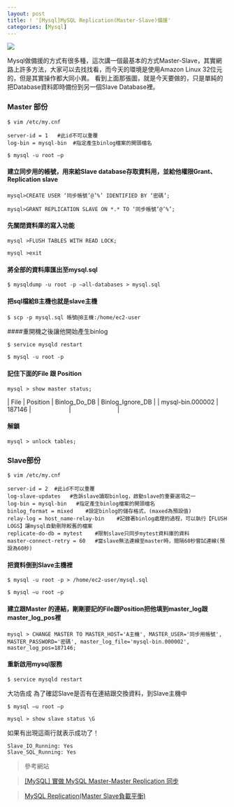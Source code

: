 ```yaml
---
layout: post
title: ! '[Mysql]MySQL Replication(Master-Slave)備援'
categories: [Mysql]
---
```


![](http://blog-img.igotcloud.com/wp-content/uploads/2011/10/image1.png)

Mysql做備援的方式有很多種，這次講一個最基本的方式Master-Slave，其實網路上許多方法，大家可以去找找看，而今天的環境是使用Amazon Linux 32位元的，但是其實操作都大同小異。
看到上面那張圖，就是今天要做的，只是單純的把Database資料即時備份到另一個Slave Database裡。


<!--more-->
### Master 部份
`$ vim /etc/my.cnf`

	server-id = 1   #此id不可以重覆
	log-bin = mysql-bin  #指定產生binlog檔案的開頭檔名
`$ mysql -u root –p`

#### 建立同步用的帳號，用來給Slave database存取資料用，並給他權限Grant、Replication slave

`mysql>CREATE USER ‘同步帳號’@’%’ IDENTIFIED BY ‘密碼’;`

`mysql>GRANT REPLICATION SLAVE ON *.* TO ‘同步帳號’@’%’;`

#### 先關閉資料庫的寫入功能

`mysql >FLUSH TABLES WITH READ LOCK;`

`mysql >exit`

#### 將全部的資料庫匯出至mysql.sql

`$ mysqldump -u root -p –all-databases > mysql.sql`

#### 把sql檔給B主機也就是slave主機

`$ scp -p mysql.sql 帳號@B主機:/home/ec2-user`

####重開機之後讓他開始產生binlog

`$ service mysqld restart`

`$ mysql -u root -p`

#### 記住下面的File 跟 Position

`mysql > show master status;`


| File             | Position | Binlog_Do_DB | Binlog_Ignore_DB |
| mysql-bin.000002 | 187146 |                      |                           |

#### 解鎖
`mysql > unlock tables;`

### Slave部份
`$ vim /etc/my.cnf`

	server-id = 2  #此id不可以重覆
	log-slave-updates   #告訴slave讀取binlog，啟動slave的重要選項之一
	log-bin = mysql-bin   #指定產生binlog檔案的開頭檔名
	binlog_format = mixed    #設定binlog的儲存格式，(maxed為預設值)
	relay-log = host_name-relay-bin    #記錄著binlog處理的過程，可以執行【FLUSH LOGS】讓mysql自動刪除較舊的檔案
	replicate-do-db = mytest    #限制slave只同步mytest資料庫的資料
	master-connect-retry = 60   #當slave無法連線至master時，間隔60秒嘗試連線(預設為60秒)

#### 把資料倒到Slave主機裡

`$ mysql -u root -p > /home/ec2-user/mysql.sql`

`$ mysql –u root –p`

#### 建立跟Master 的連結，剛剛要記的File跟Position把他填到master_log跟master_log_pos裡

`mysql > CHANGE MASTER TO MASTER_HOST='A主機', MASTER_USER='同步用帳號', MASTER_PASSWORD='密碼', master_log_file='mysql-bin.000002', master_log_pos=187146;`

#### 重新啟用mysql服務

`$ service mysqld restart`

大功告成
為了確認Slave是否有在連結跟交換資料，到Slave主機中

`$ mysql –u root –p`

`mysql > show slave status \G`

如果有出現這兩行就表示成功了！

	Slave_IO_Running: Yes
	Slave_SQL_Running: Yes
> 參考網站

> [[MySQL] 實做 MySQL Master-Master Replication 同步](http://blog.wu-boy.com/2008/12/mysql-%E5%AF%A6%E5%81%9A-mysql-master-master-replication-%E5%90%8C%E6%AD%A5/)

> [MySQL Replication(Master Slave負載平衡)](http://homeserver.com.tw/mysql/mysql-replication-master-slave%E8%B2%A0%E8%BC%89%E5%B9%B3%E8%A1%A1/)